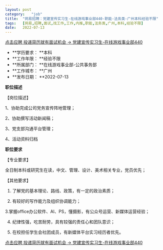 ```yaml
---
layout:	post
category:	"job"
title:	"网易招聘：党建宣传实习生-在线游戏事业部440-职能-法务类-广州本科经验不限"
tags:	[网易,招聘,面试,找工作,工作,内推,职能,法务类,广州,本科,经验不限]
date:	2022-07-13
---
```


[点击应聘 投递简历就有面试机会 ->  党建宣传实习生-在线游戏事业部440](http://mobile.bole.netease.com/bole/boleDetail?id=37625&employeeId=346f03c3cda5f04c&key=all)



- **学历要求： **本科
- **工作年限： **经验不限
- **所属部门： **在线游戏事业部-公共事务部
- **工作城市： **广州
- **发布日期： **2022-07-13



**职位描述**

【岗位描述】

1、协助完成公司党务宣传阵地管理；

2、协助撰写活动新闻稿；

3、党支部沟通平台管理；

4、活动资料归档



**职位要求**

【专业要求】

全日制本科或研究生在读，中文、管理、设计、美术相关专业，党员优先；



【其他要求】

1. 了解党的基本理论、路线、政策，有一定的政治素质；

2. 有较好的写作能力及组织协调能力；

3.掌握office办公软件、AI、PS，懂摄影，有公众号运营、新媒体运营经验；

4. 纪律性强，吃苦耐劳，具有较强的责任心和团队意识；

5. 在校担任学生会社团成员，有新媒体平台实习经历者优先。



[点击应聘 投递简历就有面试机会 ->  党建宣传实习生-在线游戏事业部440](http://mobile.bole.netease.com/bole/boleDetail?id=37625&employeeId=346f03c3cda5f04c&key=all)